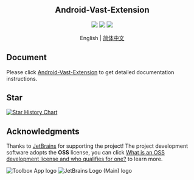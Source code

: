 <h2 align="center">Android-Vast-Extension</h2>

<p align="center">
<img src="https://img.shields.io/badge/min%20sdk%20version-23-yellowgreen"/>
<img src="https://img.shields.io/badge/jdk%20version-17-2300b894?style=flat"/>
<img src="https://img.shields.io/badge/license-Apache%20License%202.0-blue.svg?style=flat"/>
</p>

<div align="center">English | <a href="https://github.com/SakurajimaMaii/Android-Vast-Extension/blob/develop/README_CN.md">简体中文</a></div>

## Document

Please click [Android-Vast-Extension](https://ave.entropy2020.cn/) to get detailed documentation
instructions.

## Star

[![Star History Chart](https://api.star-history.com/svg?repos=SakurajimaMaii/Android-Vast-Extension&type=Date)](https://star-history.com/#SakurajimaMaii/Android-Vast-Extension&Date)

## Acknowledgments

Thanks to [JetBrains](https://www.jetbrains.com/) for supporting the project! The project
development software adopts the **OSS** license, you can
click [What is an OSS development license and who qualifies for one?](https://sales.jetbrains.com/hc/en-gb/articles/360016581839-What-is-an-OSS-development-license-and-who-qualifies-for-one-)
to learn more.

![Toolbox App logo](https://resources.jetbrains.com/storage/products/company/brand/logos/Toolbox.svg)
![JetBrains Logo (Main) logo](https://resources.jetbrains.com/storage/products/company/brand/logos/jb_beam.svg)

